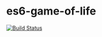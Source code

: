 # es6-game-of-life

[![Build Status](https://travis-ci.org/stembro/es6-game-of-life.svg?branch=master)](https://travis-ci.org/stembro/es6-game-of-life)
